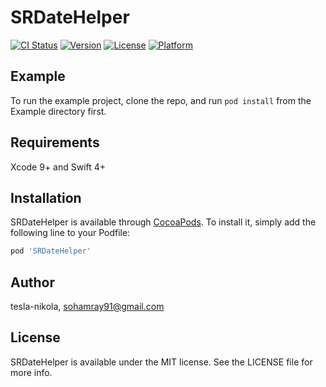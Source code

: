 # SRDateHelper

[![CI Status](https://img.shields.io/travis/tesla-nikola/SRDateHelper.svg?style=flat)](https://travis-ci.org/tesla-nikola/SRDateHelper)
[![Version](https://img.shields.io/cocoapods/v/SRDateHelper.svg?style=flat)](https://cocoapods.org/pods/SRDateHelper)
[![License](https://img.shields.io/cocoapods/l/SRDateHelper.svg?style=flat)](https://cocoapods.org/pods/SRDateHelper)
[![Platform](https://img.shields.io/cocoapods/p/SRDateHelper.svg?style=flat)](https://cocoapods.org/pods/SRDateHelper)

## Example

To run the example project, clone the repo, and run `pod install` from the Example directory first.

## Requirements
Xcode 9+ and Swift 4+
## Installation

SRDateHelper is available through [CocoaPods](https://cocoapods.org). To install
it, simply add the following line to your Podfile:

```ruby
pod 'SRDateHelper'
```

## Author

tesla-nikola, sohamray91@gmail.com

## License

SRDateHelper is available under the MIT license. See the LICENSE file for more info.
